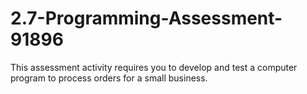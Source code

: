 # 2.7-Programming-Assessment-91896
This assessment activity requires you to develop and test a computer program to process orders for a small business.
